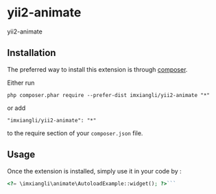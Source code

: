 yii2-animate
============
yii2-animate

Installation
------------

The preferred way to install this extension is through [composer](http://getcomposer.org/download/).

Either run

```
php composer.phar require --prefer-dist imxiangli/yii2-animate "*"
```

or add

```
"imxiangli/yii2-animate": "*"
```

to the require section of your `composer.json` file.


Usage
-----

Once the extension is installed, simply use it in your code by  :

```php
<?= \imxiangli\animate\AutoloadExample::widget(); ?>```